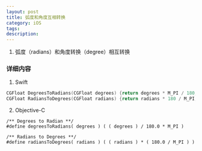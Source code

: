 ```yaml
---
layout: post
title: 弧度和角度互相转换
category: iOS
tags:
description:
---
```



1. 弧度（radians）和角度转换（degree）相互转换

### 详细内容

1. Swift 

````swift
CGFloat DegreesToRadians(CGFloat degrees) {return degrees * M_PI / 180;};
CGFloat RadiansToDegrees(CGFloat radians) {return radians * 180 / M_PI;};
````

2. Objective-C 

````objc
/** Degrees to Radian **/
#define degreesToRadians( degrees ) ( ( degrees ) / 180.0 * M_PI )

/** Radians to Degrees **/
#define radiansToDegrees( radians ) ( ( radians ) * ( 180.0 / M_PI ) )
````
